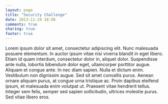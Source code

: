 ```yaml
---
layout: page
title: "Security Challenge"
date: 2013-11-24 18:58
comments: true
sharing: true
footer: true
---
```


Lorem ipsum dolor sit amet, consectetur adipiscing elit. Nunc malesuada posuere elementum. In auctor
ipsum vitae nisi viverra blandit in eget libero. Etiam id quam interdum, consectetur dolor in,
aliquet dolor. Suspendisse ante nulla, lobortis bibendum dolor eget, ullamcorper porttitor augue.
Aliquam et congue ante. In nec diam sapien. Nulla et dictum enim. Vestibulum non dignissim augue.
Sed sit amet convallis purus. Aenean ornare aliquam purus, at congue urna tristique ac. Proin
dapibus eleifend ipsum, et malesuada enim volutpat ut. Praesent vitae hendrerit tellus. Integer
sem felis, semper sed sapien sollicitudin, ultrices molestie purus. Sed vitae libero eros.
